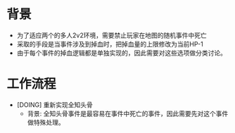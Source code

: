 # 背景
- 为了适应两个的多人2v2环境，需要禁止玩家在地图的随机事件中死亡
- 采取的手段是当事件涉及到掉血时，把掉血量的上限修改为当前HP-1
- 由于每个事件的掉血逻辑都是单独实现的，因此需要对这些选项做分类讨论。

# 工作流程
- [DOING] 重新实现全知头骨
	- 背景: 全知头骨事件是最容易在事件中死亡的事件，因此需要先对这个事件做特殊处理。